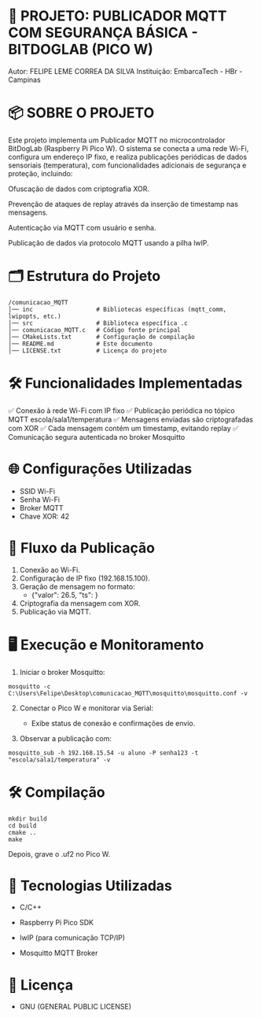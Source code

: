# 📄 PROJETO: PUBLICADOR MQTT COM SEGURANÇA BÁSICA - BITDOGLAB (PICO W)

Autor: FELIPE LEME CORREA DA SILVA
Instituição: EmbarcaTech - HBr - Campinas

# 📦 SOBRE O PROJETO

Este projeto implementa um Publicador MQTT no microcontrolador BitDogLab (Raspberry Pi Pico W). O sistema se conecta a uma rede Wi-Fi, configura um endereço IP fixo, e realiza publicações periódicas de dados sensoriais (temperatura), com funcionalidades adicionais de segurança e proteção, incluindo:

Ofuscação de dados com criptografia XOR.

Prevenção de ataques de replay através da inserção de timestamp nas mensagens.

Autenticação via MQTT com usuário e senha.

Publicação de dados via protocolo MQTT usando a pilha lwIP.

# 🗂️ Estrutura do Projeto

```
/comunicacao_MQTT
│── inc                  # Bibliotecas específicas (mqtt_comm, lwipopts, etc.)
│── src                  # Biblioteca específica .c
│── comunicacao_MQTT.c   # Código fonte principal
│── CMakeLists.txt       # Configuração de compilação
│── README.md            # Este documento
│── LICENSE.txt          # Licença do projeto
``` 

# 🛠️ Funcionalidades Implementadas

✅ Conexão à rede Wi-Fi com IP fixo
✅ Publicação periódica no tópico MQTT escola/sala1/temperatura
✅ Mensagens enviadas são criptografadas com XOR
✅ Cada mensagem contém um timestamp, evitando replay
✅ Comunicação segura autenticada no broker Mosquitto

# 🌐 Configurações Utilizadas

- SSID Wi-Fi
- Senha Wi-Fi
- Broker MQTT
- Chave XOR: 42

# 🔗 Fluxo da Publicação

1. Conexão ao Wi-Fi.
2. Configuração de IP fixo (192.168.15.100).
3. Geração de mensagem no formato:
    - {"valor": 26.5, "ts": <timestamp>}
4. Criptografia da mensagem com XOR.
5. Publicação via MQTT.

# 🖥️ Execução e Monitoramento

1. Iniciar o broker Mosquitto:
```
mosquitto -c C:\Users\Felipe\Desktop\comunicacao_MQTT\mosquitto\mosquitto.conf -v
```

2. Conectar o Pico W e monitorar via Serial:

    - Exibe status de conexão e confirmações de envio.

3. Observar a publicação com:
```
mosquitto_sub -h 192.168.15.54 -u aluno -P senha123 -t "escola/sala1/temperatura" -v
```

# 🛠️ Compilação

```
mkdir build
cd build
cmake ..
make
```

Depois, grave o .uf2 no Pico W.

# 📌 Tecnologias Utilizadas

- C/C++

- Raspberry Pi Pico SDK

- lwIP (para comunicação TCP/IP)

- Mosquitto MQTT Broker

# 📜 Licença

- GNU (GENERAL PUBLIC LICENSE) 